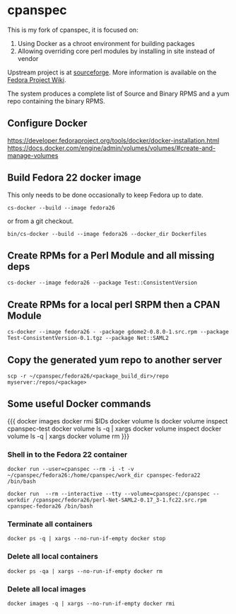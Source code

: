 # cpanspec

This is my fork of cpanspec, it is focused on:

1. Using Docker as a chroot environment for building packages
1. Allowing overriding core perl modules by installing in site instead of vendor

Upstream project is at [sourceforge](http://cpanspec.sourceforge.net/). More information is available on the [Fedora Project Wiki](http://fedoraproject.org/wiki/Perl/cpanspec).

The system produces a complete list of Source and Binary RPMS and a yum repo containing the binary RPMS.

## Configure Docker ##

https://developer.fedoraproject.org/tools/docker/docker-installation.html
https://docs.docker.com/engine/admin/volumes/volumes/#create-and-manage-volumes

## Build Fedora 22 docker image ##

This only needs to be done occasionally to keep Fedora up to date.

	cs-docker --build --image fedora26

or from a git checkout.

	bin/cs-docker --build --image fedora26 --docker_dir Dockerfiles

## Create RPMs for a Perl Module and all missing deps ##

	cs-docker --image fedora26 --package Test::ConsistentVersion

## Create RPMs for a local perl SRPM then a CPAN Module ##

	cs-docker --image fedora26 - -package gdome2-0.8.0-1.src.rpm --package Test-ConsistentVersion-0.1.tgz --package Net::SAML2

## Copy the generated yum repo to another server ##

	scp -r ~/cpanspec/fedora26/<package_build_dir>/repo myserver:/repos/<package>

## Some useful Docker commands ##

{{{
 	docker images 
	docker rmi $IDs
	docker volume ls
	docker volume inspect cpanspec-test
	docker volume ls -q | xargs docker volume inspect
	docker volume ls -q | xargs docker volume rm
}}}

### Shell in to the Fedora 22 container ###

	docker run --user=cpanspec --rm -i -t -v ~/cpanspec/fedora26:/home/cpanspec/work_dir cpanspec-fedora22 /bin/bash

	docker run  --rm --interactive --tty --volume=cpanspec:/cpanspec --workdir /cpanspec/fedora26/perl-Net-SAML2-0.17_3-1.fc22.src.rpm cpanspec-fedora26 /bin/bash

### Terminate all containers ###

	docker ps -q | xargs --no-run-if-empty docker stop

### Delete all local containers ###

	docker ps -qa | xargs --no-run-if-empty docker rm

### Delete all local images ###

	docker images -q | xargs --no-run-if-empty docker rmi

